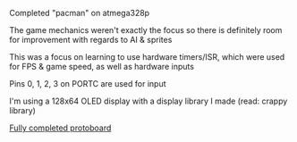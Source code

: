 Completed "pacman" on atmega328p

The game mechanics weren't exactly the focus so there is definitely room for improvement with regards to AI & sprites

This was a focus on learning to use hardware timers/ISR, which were used for FPS & game speed, as well as hardware inputs

Pins 0, 1, 2, 3 on PORTC are used for input

I'm using a 128x64 OLED display with a display library I made (read: crappy library)

[Fully completed protoboard](IMG_1301.JPG)
